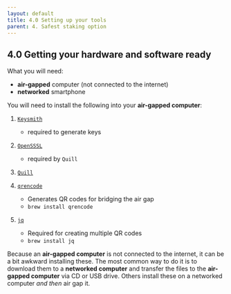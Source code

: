 ```yaml
---
layout: default
title: 4.0 Setting up your tools
parent: 4. Safest staking option
---
```


## 4.0 Getting your hardware and software  ready

What you will need:

- **air-gapped** computer (not connected to the internet)
- **networked** smartphone

You will need to install the following into your **air-gapped computer**:

1. [`Keysmith`](https://github.com/dfinity/keysmith) 
    - required to generate keys

2. [`OpenSSSL`](https://wiki.openssl.org/index.php/Binaries) 
    - required by `Quill`

3. [`Quill`](https://github.com/dfinity/quill)

4. [`qrencode`](https://github.com/fukuchi/libqrencode) 
    - Generates QR codes for bridging the air gap
    - `brew install qrencode`

5. [`jq`](https://github.com/stedolan/jq) 
    - Required for creating multiple QR codes
    - `brew install jq`

Because an **air-gapped computer** is not connected to the internet, it can be a bit awkward installing these. The most common way to do it is to download them to a **networked computer** and transfer the files to the **air-gapped computer** via CD or USB drive. Others install these on a networked computer *and then* air gap it.